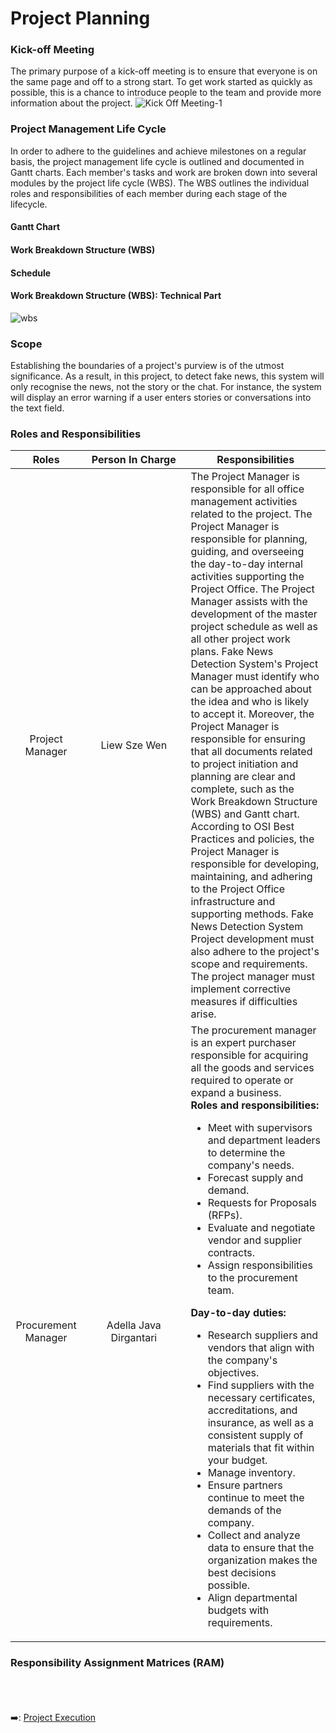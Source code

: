 # Project Planning
### Kick-off Meeting
The primary purpose of a kick-off meeting is to ensure that everyone is on the same page and off to a strong start. To get work started as quickly as possible, this is a chance to introduce people to the team and provide more information about the project.
![Kick Off Meeting-1](https://user-images.githubusercontent.com/121302293/210161528-8a1c799e-8172-499d-8301-43229bdf5638.jpg)
### Project Management Life Cycle
In order to adhere to the guidelines and achieve milestones on a regular basis, the project management life cycle is outlined and documented in Gantt charts. Each member's tasks and work are broken down into several modules by the project life cycle (WBS). The WBS outlines the individual roles and responsibilities of each member during each stage of the lifecycle.
#### Gantt Chart
#### Work Breakdown Structure (WBS)
#### Schedule
#### Work Breakdown Structure (WBS): Technical Part
![wbs](https://user-images.githubusercontent.com/121302293/210163070-f2778bcf-436e-40c2-af0f-60ad52f2d3a6.png)
### Scope
Establishing the boundaries of a project's purview is of the utmost significance. As a result, in this project, to detect fake news, this system will only recognise the news, not the story or the chat. For instance, the system will display an error warning if a user enters stories or conversations into the text field.
### Roles and Responsibilities
|Roles|<div style="width: 150px"> Person In Charge </div>|Responsibilities|
|:-----:|:------:|------|
| Project Manager | Liew Sze Wen | The Project Manager is responsible for all office management activities related to the project. The Project Manager is responsible for planning, guiding, and overseeing the day-to-day internal activities supporting the Project Office. The Project Manager assists with the development of the master project schedule as well as all other project work plans. Fake News Detection System's Project Manager must identify who can be approached about the idea and who is likely to accept it. Moreover, the Project Manager is responsible for ensuring that all documents related to project initiation and planning are clear and complete, such as the Work Breakdown Structure (WBS) and Gantt chart.<br>According to OSI Best Practices and policies, the Project Manager is responsible for developing, maintaining, and adhering to the Project Office infrastructure and supporting methods. Fake News Detection System Project development must also adhere to the project's scope and requirements. The project manager must implement corrective measures if difficulties arise.|
| Procurement Manager | Adella Java Dirgantari | The procurement manager is an expert purchaser responsible for acquiring all the goods and services required to operate or expand a business.<br> **Roles and responsibilities:** <br><ul><li>Meet with supervisors and department leaders to determine the company's needs.</li><li>Forecast supply and demand.</li><li>Requests for Proposals (RFPs).</li><li>Evaluate and negotiate vendor and supplier contracts.</li><li>Assign responsibilities to the procurement team.</li></ul>**Day-to-day duties:**<br><ul><li>Research suppliers and vendors that align with the company's objectives.</li><li>Find suppliers with the necessary certificates, accreditations, and insurance, as well as a consistent supply of materials that fit within your budget. </li><li>Manage inventory.</li><li>Ensure partners continue to meet the demands of the company.</li><li>Collect and analyze data to ensure that the organization makes the best decisions possible.</li><li>Align departmental budgets with requirements.</li></ul>| 
### Responsibility Assignment Matrices (RAM)

&nbsp;<br>
&nbsp;<br>
&nbsp;<br>
:arrow_right:: [Project Execution](https://github.com/FilleHeureuse/Fake-News-Detection-System/blob/main/Project%20Management%20Plan%20(PMP)/IV.%20Project%20Execution.md)

